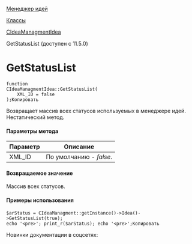 [Менеджер идей](/api_help/ideamanagment/index.php)

[Классы](/api_help/ideamanagment/reference/index.php)

[CIdeaManagmentIdea](/api_help/ideamanagment/reference/cideamanagmentidea/index.php)

GetStatusList (доступен с 11.5.0)

GetStatusList
=============

```
function
CIdeaManagmentIdea::GetStatusList(
	XML_ID = false
);Копировать
```

Возвращает массив всех статусов используемых в менеджере идей. Нестатический метод.

#### Параметры метода

| Параметр | Описание |
| --- | --- |
| XML\_ID | По умолчанию - *false*. |

#### Возвращаемое значение

Массив всех статусов.

#### Примеры использования

```
$arStatus = CIdeaManagment::getInstance()->Idea()->GetStatusList(true);
echo '<pre>'; print_r($arStatus); echo '<pre>';Копировать
```

Новинки документации в соцсетях: